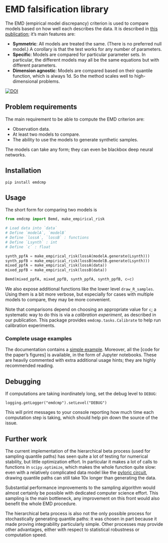 # EMD falsification library

The EMD (empirical model discrepancy) criterion is used to compare models based on how well each describes the data.
It is described in [this publication](); it’s main features are:
- **Symmetric**: All models are treated the same. (There is no preferred null model.)
  A corollary is that the test works for any number of parameters.
- **Specific**: Models are compared for particular parameter sets. In particular, the different models may all be the same equations but with different parameters.
- **Dimension agnostic**: Models are compared based on their quantile function, which is always 1d. So the method scales well to high-dimensional problems.

[![DOI](https://zenodo.org/badge/DOI/10.5281/zenodo.13287993.svg)](https://doi.org/10.5281/zenodo.13287993)

## Problem requirements

The main requirement to be able to compute the EMD criterion are:

- Observation data.
- At least two models to compare.
- The ability to use the models to generate synthetic samples.

The models can take any form; they can even be blackbox deep neural networks.

## Installation

    pip install emdcmp

## Usage

The short form for comparing two models is

```python
from emdcmp import Bemd, make_empirical_risk

# Load data into `data`
# Define `modelA`, `modelB`
# Define `lossA`, `lossB` : functions
# Define `Lsynth` : int
# Define `c` : float

synth_ppfA = make_empirical_risk(lossA(modelA.generate(Lsynth)))
synth_ppfB = make_empirical_risk(lossB(modelB.generate(Lsynth)))
mixed_ppfA = make_empirical_risk(lossA(data))
mixed_ppfB = make_empirical_risk(lossB(data))

Bemd(mixed_ppfA, mixed_ppfB, synth_ppfA, synth_ppfB, c=c)
```

We also expose additional functions like the lower level `draw_R_samples`.
Using them is a bit more verbose, but especially for cases with multiple models to compare,
they may be more convenient.

Note that comparisons depend on choosing an appropriate value for `c`; a systematic way to do this is via a *calibration experiment*, as described in our publication.
This package provides `emdcmp.tasks.Calibrate` to help run calibration experiments.

### Complete usage examples

The documentation contains a [simple example](https://alcrene.github.io/emdcmp/src/emdcmp/emd.html#test-sampling-of-expected-risk-r).
Moreover, all the [code for the paper’s figures] is available, in the form of Jupyter notebooks.
These are heavily commented with extra additional usage hints; they are highly recommended reading.


## Debugging

If computations are taking inordinately long, set the debug level to `DEBUG`:

    
    logging.getLogger("emdcmp").setLevel("DEBUG")

This will print messages to your console reporting how much time each computation step is taking, which should help pin down the source of the issue.

## Further work

The current implementation of the hierarchical beta process (used for sampling quantile paths) has seen quite a lot of testing for numerical stability, but little optimization effort. In particular it makes a lot of calls to functions in `scipy.optimize`, which makes the whole function quite slow: even with a relatively complicated data model like the [pyloric circuit](https://alcrene.github.io/pyloric-network-simulator/pyloric_simulator/prinz2004.html), drawing quantile paths can still take 10x longer than generating the data.

Substantial performance improvements to the sampling algorithm would almost certainly be possible with dedicated computer science effort. This sampling is the main bottleneck, any improvement on this front would also benefit the whole EMD procedure.

The hierarchical beta process is also not the only possible process for stochastically generating quantile paths: it was chosen in part because it made proving integrability particularly simple. Other processes may provide other advantages, either with respect to statistical robustness or computation speed.
